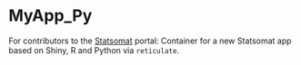 # MyApp_Py

For contributors to the [Statsomat](https://statsomat.com) portal: Container for a new Statsomat app based on Shiny, R and Python via `reticulate`. 
 
